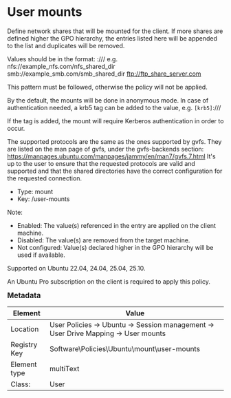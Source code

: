 # User mounts

Define network shares that will be mounted for the client.
If more shares are defined higher the GPO hierarchy, the entries listed here will be appended to the list and duplicates will be removed.

Values should be in the format: 
    <protocol>://<hostname-or-ip>/<shared-dir>
e.g.
    nfs://example_nfs.com/nfs_shared_dir
    smb://example_smb.com/smb_shared_dir
    ftp://ftp_share_server.com

This pattern must be followed, otherwise the policy will not be applied.

By the default, the mounts will be done in anonymous mode. In case of authentication needed, a krb5 tag can be added to the value, e.g.
    `[krb5]`<protocol>://<hostname-or-ip>/<shared-dir>

If the tag is added, the mount will require Kerberos authentication in order to occur.

The supported protocols are the same as the ones supported by gvfs.
They are listed on the man page of gvfs, under the gvfs-backends section: https://manpages.ubuntu.com/manpages/jammy/en/man7/gvfs.7.html
It's up to the user to ensure that the requested protocols are valid and supported and that the shared directories have the correct configuration for the requested connection.


- Type: mount
- Key: /user-mounts

Note: 
 * Enabled: The value(s) referenced in the entry are applied on the client machine.
 * Disabled: The value(s) are removed from the target machine.
 * Not configured: Value(s) declared higher in the GPO hierarchy will be used if available.

Supported on Ubuntu 22.04, 24.04, 25.04, 25.10.

An Ubuntu Pro subscription on the client is required to apply this policy.



<span style="font-size: larger;">**Metadata**</span>

| Element      | Value            |
| ---          | ---              |
| Location     | User Policies -> Ubuntu -> Session management -> User Drive Mapping -> User mounts    |
| Registry Key | Software\Policies\Ubuntu\mount\user-mounts         |
| Element type | multiText |
| Class:       | User       |

